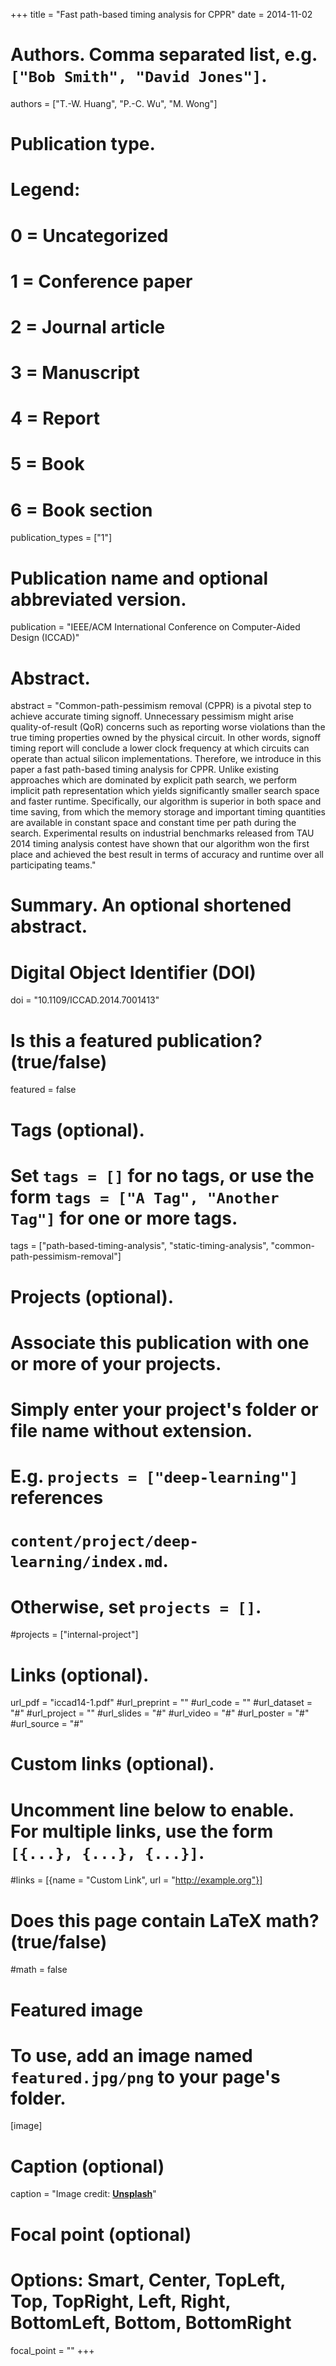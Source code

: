 +++
title = "Fast path-based timing analysis for CPPR"
date = 2014-11-02

# Authors. Comma separated list, e.g. `["Bob Smith", "David Jones"]`.
authors = ["T.-W. Huang", "P.-C. Wu", "M. Wong"]

# Publication type.
# Legend:
# 0 = Uncategorized
# 1 = Conference paper
# 2 = Journal article
# 3 = Manuscript
# 4 = Report
# 5 = Book
# 6 = Book section
publication_types = ["1"]

# Publication name and optional abbreviated version.
publication = "IEEE/ACM International Conference on Computer-Aided Design (ICCAD)"

# Abstract.
abstract = "Common-path-pessimism removal (CPPR) is a pivotal step to achieve accurate timing signoff. Unnecessary pessimism might arise quality-of-result (QoR) concerns such as reporting worse violations than the true timing properties owned by the physical circuit. In other words, signoff timing report will conclude a lower clock frequency at which circuits can operate than actual silicon implementations. Therefore, we introduce in this paper a fast path-based timing analysis for CPPR. Unlike existing approaches which are dominated by explicit path search, we perform implicit path representation which yields significantly smaller search space and faster runtime. Specifically, our algorithm is superior in both space and time saving, from which the memory storage and important timing quantities are available in constant space and constant time per path during the search. Experimental results on industrial benchmarks released from TAU 2014 timing analysis contest have shown that our algorithm won the first place and achieved the best result in terms of accuracy and runtime over all participating teams."

# Summary. An optional shortened abstract.

# Digital Object Identifier (DOI)
doi = "10.1109/ICCAD.2014.7001413"

# Is this a featured publication? (true/false)
featured = false

# Tags (optional).
#   Set `tags = []` for no tags, or use the form `tags = ["A Tag", "Another Tag"]` for one or more tags.
tags = ["path-based-timing-analysis", "static-timing-analysis", "common-path-pessimism-removal"]

# Projects (optional).
#   Associate this publication with one or more of your projects.
#   Simply enter your project's folder or file name without extension.
#   E.g. `projects = ["deep-learning"]` references 
#   `content/project/deep-learning/index.md`.
#   Otherwise, set `projects = []`.
#projects = ["internal-project"]

# Links (optional).
url_pdf = "iccad14-1.pdf"
#url_preprint = ""
#url_code = ""
#url_dataset = "#"
#url_project = ""
#url_slides = "#"
#url_video = "#"
#url_poster = "#"
#url_source = "#"

# Custom links (optional).
#   Uncomment line below to enable. For multiple links, use the form `[{...}, {...}, {...}]`.
#links = [{name = "Custom Link", url = "http://example.org"}]

# Does this page contain LaTeX math? (true/false)
#math = false

# Featured image
# To use, add an image named `featured.jpg/png` to your page's folder. 
[image]
  # Caption (optional)
  caption = "Image credit: [**Unsplash**](https://unsplash.com/photos/pLCdAaMFLTE)"

  # Focal point (optional)
  # Options: Smart, Center, TopLeft, Top, TopRight, Left, Right, BottomLeft, Bottom, BottomRight
  focal_point = ""
+++


